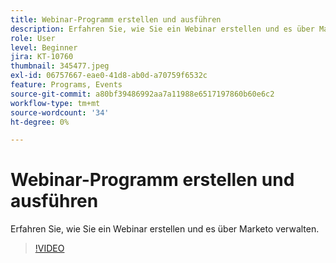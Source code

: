 ```yaml
---
title: Webinar-Programm erstellen und ausführen
description: Erfahren Sie, wie Sie ein Webinar erstellen und es über Marketo verwalten.
role: User
level: Beginner
jira: KT-10760
thumbnail: 345477.jpeg
exl-id: 06757667-eae0-41d8-ab0d-a70759f6532c
feature: Programs, Events
source-git-commit: a80bf39486992aa7a11988e6517197860b60e6c2
workflow-type: tm+mt
source-wordcount: '34'
ht-degree: 0%

---
```


# Webinar-Programm erstellen und ausführen

Erfahren Sie, wie Sie ein Webinar erstellen und es über Marketo verwalten.

>[!VIDEO](https://video.tv.adobe.com/v/345477/?quality=12&learn=on)
